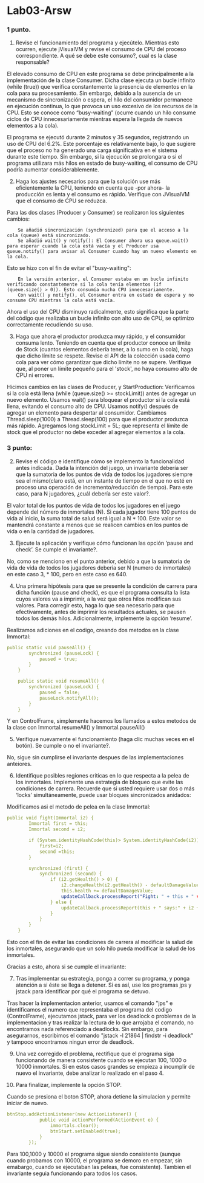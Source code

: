 # Lab03-Arsw

### 1 punto. 

1. Revise el funcionamiento del programa y ejecútelo. Mientras esto ocurren, ejecute jVisualVM y revise el consumo de CPU del proceso correspondiente. A qué se debe este consumo?, cual es la clase responsable?

El elevado consumo de CPU en este programa se debe principalmente a la implementación de la clase Consumer. Dicha clase ejecuta un bucle infinito (while (true)) que verifica constantemente 
la presencia de elementos en la cola para su procesamiento. Sin embargo, debido a la ausencia de un mecanismo de sincronización o espera, el hilo del consumidor permanece en ejecución continua, 
lo que provoca un uso excesivo de los recursos de la CPU. Esto se conoce como “busy-waiting” (ocurre cuando un hilo consume ciclos de CPU innecesariamente mientras espera la llegada de nuevos elementos a la cola).



El programa se ejecutó durante 2 minutos y 35 segundos, registrando un uso de CPU del 6.2%. Este porcentaje es relativamente bajo, lo que sugiere que el proceso no ha generado una carga 
significativa en el sistema durante este tiempo. Sin embargo, si la ejecución se prolongara o si el programa utilizara más hilos en estado de busy-waiting, el consumo de CPU podría aumentar considerablemente.


2. Haga los ajustes necesarios para que la solución use más eficientemente la CPU, teniendo en cuenta que -por ahora- la producción es lenta y el consumo es rápido. 
Verifique con JVisualVM que el consumo de CPU se reduzca.


Para las dos clases (Producer y Consumer) se realizaron los siguientes cambios:
 
        Se añadió sincronización (synchronized) para que el acceso a la cola (queue) está sincronizado.
        Se añadió wait() y notify(): El Consumer ahora usa queue.wait() para esperar cuando la cola está vacía y el Producer usa queue.notify() para avisar al Consumer cuando hay un nuevo elemento en la cola.

Esto se hizo con el fin de evitar el "busy-waiting":

        En la versión anterior, el Consumer estaba en un bucle infinito verificando constantemente si la cola tenía elementos (if (queue.size() > 0)). Esto consumía mucha CPU innecesariamente.
        Con wait() y notify(), el Consumer entra en estado de espera y no consume CPU mientras la cola está vacía.



Ahora el uso del CPU disminuyo radicalmente, esto significa que la parte del código que realizaba un bucle infinito con alto uso de CPU, se optimizo correctamente recudiendo su uso. 

3. Haga que ahora el productor produzca muy rápido, y el consumidor consuma lento. Teniendo en cuenta que el productor conoce un límite de Stock (cuantos elementos debería tener, a lo sumo en la cola), haga que dicho límite se respete. 
Revise el API de la colección usada como cola para ver cómo garantizar que dicho límite no se supere. Verifique que, al poner un límite pequeño para el 'stock', no haya consumo alto de CPU ni errores.





Hicimos cambios en las clases de Producer, y StartProduction: 
    Verificamos si la cola está llena (while (queue.size() >= stockLimit)) antes de agregar un nuevo elemento.
    Usamos wait() para bloquear el productor si la cola está llena, evitando el consumo alto de CPU.
    Usamos notify() después de agregar un elemento para despertar al consumidor. Cambiamos Thread.sleep(1000) a Thread.sleep(100) para que el productor produzca más rápido.
    Agregamos long stockLimit = 5L; que representa el límite de stock que el productor no debe exceder al agregar elementos a la cola. 



### 3 punto:

2. Revise el código e identifique cómo se implemento la funcionalidad antes indicada. Dada la intención del juego, un invariante debería ser que la sumatoria de los puntos de vida de todos los jugadores 
siempre sea el mismo(claro está, en un instante de tiempo en el que no esté en proceso una operación de incremento/reducción de tiempo). Para este caso, para N jugadores, ¿cuál debería ser este valor?.


El valor total de los puntos de vida de todos los jugadores en el juego depende del número de inmortales (N). Si cada jugador tiene 100 puntos de vida al inicio, 
la suma total de salud será igual a N * 100. Este valor se mantendrá constante a menos que se realicen cambios en los puntos de vida o en la cantidad de jugadores.

3.  Ejecute la aplicación y verifique cómo funcionan las opción ‘pause and check’. Se cumple el invariante?.

No, como se menciono en el punto anterior, debido a que la sumatoria de vida de vida de todos los jugadores deberia ser N (numero de inmortales) en este caso 3, * 100, pero en este caso es 640. 


4.  Una primera hipótesis para que se presente la condición de carrera para dicha función (pause and check), es que el programa consulta la lista cuyos valores va a imprimir, a la vez que otros hilos 
modifican sus valores. Para corregir esto, haga lo que sea necesario para que efectivamente, antes de imprimir los resultados actuales, se pausen todos los demás hilos. Adicionalmente, implemente la opción ‘resume’.

Realizamos adiciones en el codigo, creando dos metodos en la clase Immortal: 

```yaml 
public static void pauseAll() {
        synchronized (pauseLock) {
            paused = true;
        }
    }

    public static void resumeAll() {
        synchronized (pauseLock) {
            paused = false;
            pauseLock.notifyAll();
        }
    }
```

Y en ControlFrame, simplemente hacemos los llamados a estos metodos de la clase con Immortal.resumeAll() y Immortal.pauseAll()

5. Verifique nuevamente el funcionamiento (haga clic muchas veces en el botón). Se cumple o no el invariante?.

No, sigue sin cumplirse el invariante despues de las implementaciones anteiores. 

6. Identifique posibles regiones críticas en lo que respecta a la pelea de los inmortales. Implemente una estrategia de bloqueo que evite las condiciones de carrera. 
Recuerde que si usted requiere usar dos o más ‘locks’ simultáneamente, puede usar bloques sincronizados anidados:

Modificamos asi el metodo de pelea en la clase Immortal: 

```yaml 
public void fight(Immortal i2) {
        Immortal first = this;
        Immortal second = i2;

        if (System.identityHashCode(this)> System.identityHashCode(i2)){
            first=i2;
            second =this;
        }

        synchronized (first) {
            synchronized (second) {
                if (i2.getHealth() > 0) {
                    i2.changeHealth(i2.getHealth() - defaultDamageValue);
                    this.health += defaultDamageValue;
                    updateCallback.processReport("Fight: " + this + " vs " + i2 + "\n");
                } else {
                    updateCallback.processReport(this + " says:" + i2 + " is already dead!\n");
                }
            }
        }
    }
```
Esto con el fin de evitar las condiciones de carrera al modificar la salud de los inmortales, asegurando que un solo hilo pueda modificar la salud de los inmortales. 

Gracias a esto, ahora si se cumple el invariante:


7. Tras implementar su estrategia, ponga a correr su programa, y ponga atención a si éste se llega a detener. Si es así, use los programas jps y jstack para identificar por qué el programa se detuvo.

Tras hacer la implementacion anterior, usamos el comando "jps" e identificamos el numero que representaba el programa del codigo (ControlFrame), ejecutamos jstack, para ver los deadlock o problemas de la 
implementacion y tras realizar la lectura de lo que arrojaba el comando, no encontramos nada referenciado a deadlocks. Sin embargo, para asegurarnos, escribimos el comando "jstack -l 21864 | findstr -i deadlock"
y tampoco encontramos ningun error de deadlock. 


9. Una vez corregido el problema, rectifique que el programa siga funcionando de manera consistente cuando se ejecutan 100, 1000 o 10000 inmortales. 
Si en estos casos grandes se empieza a incumplir de nuevo el invariante, debe analizar lo realizado en el paso 4.

11. Para finalizar, implemente la opción STOP.

Cuando se presiona el boton STOP, ahora detiene la simulacion y permite iniciar de nuevo. 

```yaml 
btnStop.addActionListener(new ActionListener() {
            public void actionPerformed(ActionEvent e) {
                immortals.clear();
                btnStart.setEnabled(true);
            }
        });
```









Para 100,1000 y 10000 el programa sigue siendo consistente (aunque cuando probamos con 10000, el programa se demoro en empezar, sin emabargo, cuando se ejecutaban las peleas, fue consistente). Tambien el 
invariante seguia funcionando para todos los casos. 


